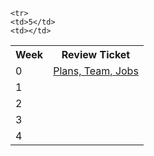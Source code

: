 <table>
   <tr>
    <th>Week</th>
    <th>Review Ticket</th>
   </tr>
   
   <tr>
    <td>0</td>
    <td><a href="https://github.com/LindaLiu1202/lindaliu/issues/1">Plans, Team, Jobs</a></td>
   </tr>
  
   <tr>
    <td>1</td>
    <td></td>
   </tr>
  
   <tr>
    <td>2</td>
    <td></td>
   </tr>
  
   <tr>
    <td>3</td>
    <td></td>
   </tr>
  
   <tr>
    <td>4</td>
    <td></td>
   </tr>
   
    <tr>
    <td>5</td>
    <td></td>
   </tr>

